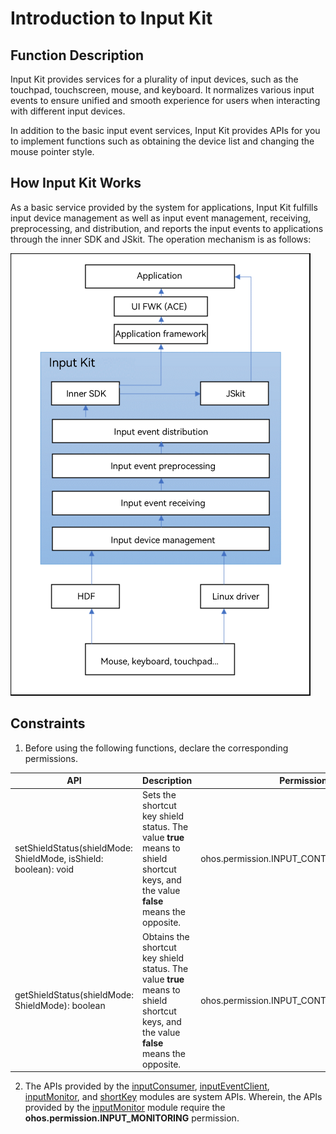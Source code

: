 # Introduction to Input Kit

<!--Kit: Input Kit-->
<!--Subsystem: MultimodalInput-->
<!--Owner: @zhaoxueyuan-->
<!--Designer: @hanruofei-->
<!--Tester: @Lyuxin-->
<!--Adviser: @Brilliantry_Rui-->

## Function Description

Input Kit provides services for a plurality of input devices, such as the touchpad, touchscreen, mouse, and keyboard. It normalizes various input events to ensure unified and smooth experience for users when interacting with different input devices.

In addition to the basic input event services, Input Kit provides APIs for you to implement functions such as obtaining the device list and changing the mouse pointer style.

## How Input Kit Works
As a basic service provided by the system for applications, Input Kit fulfills input device management as well as input event management, receiving, preprocessing, and distribution, and reports the input events to applications through the inner SDK and JSkit. The operation mechanism is as follows:

![MMI-operation](figures/MMI-operation-new.png)

<!--Del-->
## Constraints

1. Before using the following functions, declare the corresponding permissions.

  | API | Description| Permission|
  | ------------------------------------------------------------ | -------------------------- |-----|
  | setShieldStatus(shieldMode: ShieldMode, isShield: boolean): void | Sets the shortcut key shield status. The value **true** means to shield shortcut keys, and the value **false** means the opposite.|ohos.permission.INPUT_CONTROL_DISPATCHING|
  | getShieldStatus(shieldMode: ShieldMode): boolean | Obtains the shortcut key shield status. The value **true** means to shield shortcut keys, and the value **false** means the opposite.|ohos.permission.INPUT_CONTROL_DISPATCHING|
    
2. The APIs provided by the [inputConsumer](inputconsumer-guidelines-sys.md), [inputEventClient](inputeventclient-guidelines-sys.md), [inputMonitor](inputmonitor-guidelines-sys.md), and [shortKey](shortkey-guidelines-sys.md) modules are system APIs. Wherein, the APIs provided by the [inputMonitor](inputmonitor-guidelines-sys.md) module require the **ohos.permission.INPUT_MONITORING** permission.

<!--DelEnd-->
